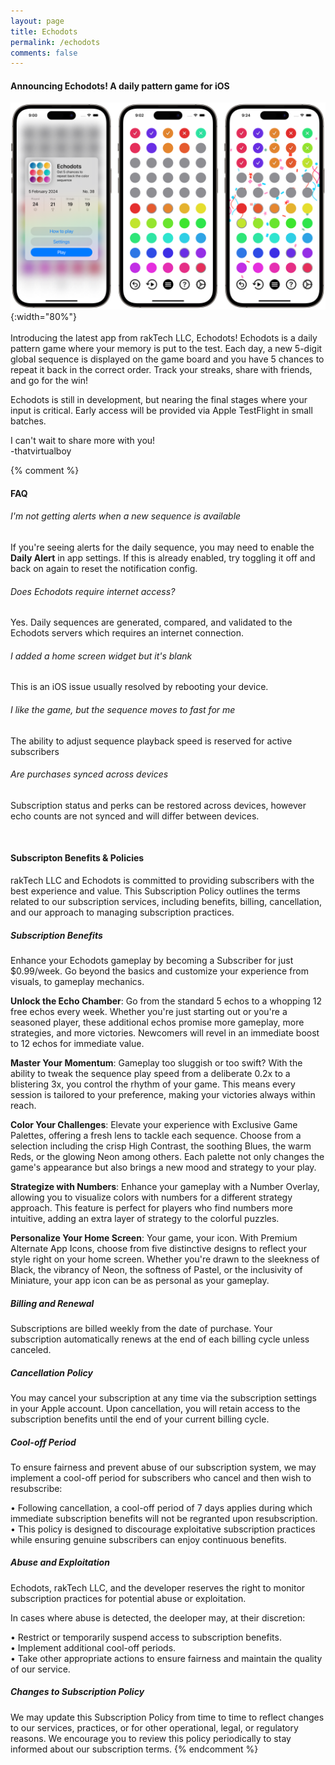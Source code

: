 ```yaml
---
layout: page
title: Echodots
permalink: /echodots
comments: false
---
```


#### Announcing Echodots! A daily pattern game for iOS
![](assets/images/echodots/gameplay.png){:width="80%"}  
<br>
Introducing the latest app from rakTech LLC, Echodots! Echodots is a daily pattern game where your memory is put to the test. Each day, a new 5-digit global sequence is displayed on the game board and you have 5 chances to repeat it back in the correct order. Track your streaks, share with friends, and go for the win! 

Echodots is still in development, but nearing the final stages where your input is critical. Early access will be provided via Apple TestFlight in small batches.

I can't wait to share more with you!  
-thatvirtualboy

<script type="text/javascript" src="https://form.jotform.com/jsform/240354838930157"></script>


{% comment %}
<h4 id="faq">FAQ</h4>

###### I'm not getting alerts when a new sequence is available
If you're seeing alerts for the daily sequence, you may need to enable the **Daily Alert** in app settings. If this is already enabled, try toggling it off and back on again to reset the notification config.

###### Does Echodots require internet access?
Yes. Daily sequences are generated, compared, and validated to the Echodots servers which requires an internet connection.

###### I added a home screen widget but it's blank
This is an iOS issue usually resolved by rebooting your device.

###### I like the game, but the sequence moves to fast for me
The ability to adjust sequence playback speed is reserved for active subscribers

###### Are purchases synced across devices
Subscription status and perks can be restored across devices, however echo counts are not synced and will differ between devices.

<br>
<h4 id="subscriber">Subscripton Benefits & Policies</h4>
rakTech LLC and Echodots is committed to providing subscribers with the best experience and value. This Subscription Policy outlines the terms related to our subscription services, including benefits, billing, cancellation, and our approach to managing subscription practices.

##### Subscription Benefits
Enhance your Echodots gameplay by becoming a Subscriber for just $0.99/week. Go beyond the basics and customize your experience from visuals, to gameplay mechanics.  

**Unlock the Echo Chamber**: Go from the standard 5 echos to a whopping 12 free echos every week. Whether you're just starting out or you're a seasoned player, these additional echos promise more gameplay, more strategies, and more victories. Newcomers will revel in an immediate boost to 12 echos for immediate value.  

**Master Your Momentum**: Gameplay too sluggish or too swift? With the ability to tweak the sequence play speed from a deliberate 0.2x to a blistering 3x, you control the rhythm of your game. This means every session is tailored to your preference, making your victories always within reach.   

**Color Your Challenges**: Elevate your experience with Exclusive Game Palettes, offering a fresh lens to tackle each sequence. Choose from a selection including the crisp High Contrast, the soothing Blues, the warm Reds, or the glowing Neon among others. Each palette not only changes the game's appearance but also brings a new mood and strategy to your play.  

**Strategize with Numbers**: Enhance your gameplay with a Number Overlay, allowing you to visualize colors with numbers for a different strategy approach. This feature is perfect for players who find numbers more intuitive, adding an extra layer of strategy to the colorful puzzles.  

**Personalize Your Home Screen**: Your game, your icon. With Premium Alternate App Icons, choose from five distinctive designs to reflect your style right on your home screen. Whether you're drawn to the sleekness of Black, the vibrancy of Neon, the softness of Pastel, or the inclusivity of Miniature, your app icon can be as personal as your gameplay.  

##### Billing and Renewal
Subscriptions are billed weekly from the date of purchase. Your subscription automatically renews at the end of each billing cycle unless canceled.

##### Cancellation Policy
You may cancel your subscription at any time via the subscription settings in your Apple account. Upon cancellation, you will retain access to the subscription benefits until the end of your current billing cycle.

##### Cool-off Period
To ensure fairness and prevent abuse of our subscription system, we may implement a cool-off period for subscribers who cancel and then wish to resubscribe:

• Following cancellation, a cool-off period of 7 days applies during which immediate subscription benefits will not be regranted upon resubscription.  
• This policy is designed to discourage exploitative subscription practices while ensuring genuine subscribers can enjoy continuous benefits.  

##### Abuse and Exploitation
Echodots, rakTech LLC, and the developer reserves the right to monitor subscription practices for potential abuse or exploitation. 

In cases where abuse is detected, the deeloper may, at their discretion:

• Restrict or temporarily suspend access to subscription benefits.  
• Implement additional cool-off periods.  
• Take other appropriate actions to ensure fairness and maintain the quality of our service.  

##### Changes to Subscription Policy
We may update this Subscription Policy from time to time to reflect changes to our services, practices, or for other operational, legal, or regulatory reasons. We encourage you to review this policy periodically to stay informed about our subscription terms.
{% endcomment %}